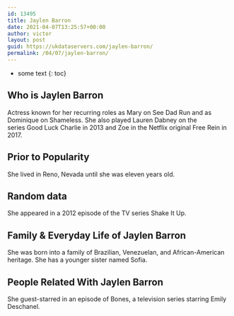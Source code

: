 ```yaml
---
id: 13495
title: Jaylen Barron
date: 2021-04-07T13:25:57+00:00
author: victor
layout: post
guid: https://ukdataservers.com/jaylen-barron/
permalink: /04/07/jaylen-barron/
---
```


* some text
{: toc}


## Who is Jaylen Barron



Actress known for her recurring roles as Mary on See Dad Run and as Dominique on Shameless. She also played Lauren Dabney on the series Good Luck Charlie in 2013 and Zoe in the Netflix original Free Rein in 2017.

                
                
                
## Prior to Popularity



She lived in Reno, Nevada until she was eleven years old.

                
                
                
## Random data



She appeared in a 2012 episode of the TV series Shake It Up.

                
                
                
## Family & Everyday Life of Jaylen Barron



She was born into a family of Brazilian, Venezuelan, and African-American heritage. She has a younger sister named Sofia.

                
                
                
## People Related With Jaylen Barron



She guest-starred in an episode of Bones, a television series starring Emily Deschanel.

                
              
            
          
          
          